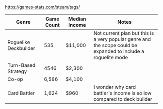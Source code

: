 
https://games-stats.com/steam/tags/

| Genre                 | Game Count | Median Income | Notes                                                                                                         |
| --------------------- | ---------- | ------------- | ------------------------------------------------------------------------------------------------------------- |
| Roguelike Deckbuilder | 535        | $11,000       | Not current plan but this is a very popular genre and the scope could be expanded to include a roguelite mode |
| Turn-Based Strategy   | 4546       | $2,300        |                                                                                                               |
| Co-op                 | 6,586      | $4,100        |                                                                                                               |
| Card Battler          | 1,624      | $960          | I wonder why card battler's income is so low compared to deck builder                                         |


